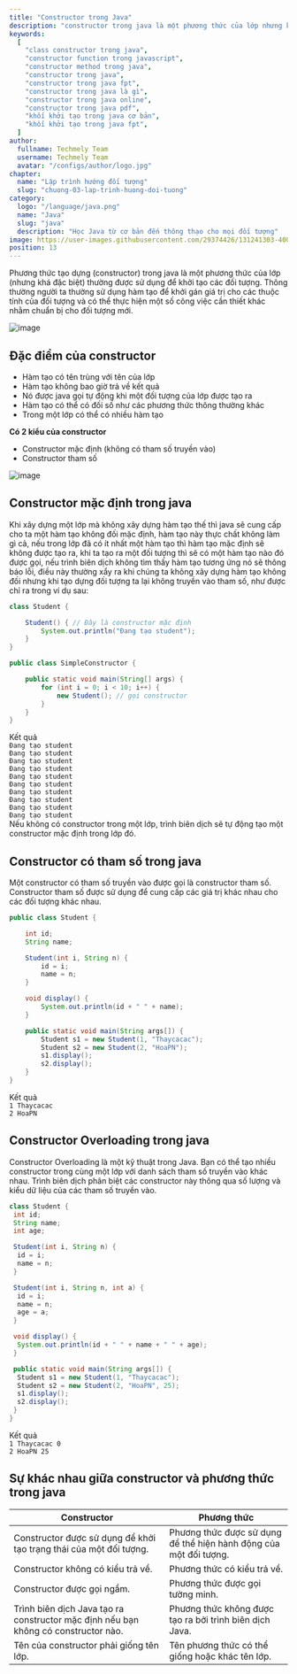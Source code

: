 ```yaml
---
title: "Constructor trong Java"
description: "constructor trong java là một phương thức của lớp nhưng khá đặc biệt và thường được sử dụng để khởi tạo các đối tượng"
keywords:
  [
    "class constructor trong java",
    "constructor function trong javascript",
    "constructor method trong java",
    "constructor trong java",
    "constructor trong java fpt",
    "constructor trong java là gì",
    "constructor trong java online",
    "constructor trong java pdf",
    "khối khởi tạo trong java cơ bản",
    "khối khởi tạo trong java fpt",
  ]
author:
  fullname: Techmely Team
  username: Techmely Team
  avatar: "/configs/author/logo.jpg"
chapter:
  name: "Lập trình hướng đối tượng"
  slug: "chuong-03-lap-trinh-huong-doi-tuong"
category:
  logo: "/language/java.png"
  name: "Java"
  slug: "java"
  description: "Học Java từ cơ bản đến thông thạo cho mọi đối tượng"
image: https://user-images.githubusercontent.com/29374426/131241303-40011fad-8ec9-408e-9590-ddafd7c43734.png
position: 13
---
```


Phương thức tạo dựng (constructor) trong java là một phương thức của lớp (nhưng khá đặc biệt) thường được sử dụng để khởi tạo các đối tượng. Thông thường người ta thường sử dụng hàm tạo để khởi gán giá trị cho các thuộc tính của đối tượng và có thể thực hiện một số công việc cần thiết khác nhằm chuẩn bị cho đối tượng mới.

![image](https://user-images.githubusercontent.com/29374426/131241303-40011fad-8ec9-408e-9590-ddafd7c43734.png)

## Đặc điểm của constructor

- Hàm tạo có tên trùng với tên của lớp
- Hàm tạo không bao giờ trả về kết quả
- Nó được java gọi tự động khi một đối tượng của lớp được tạo ra
- Hàm tạo có thể có đối số như các phương thức thông thường khác
- Trong một lớp có thể có nhiều hàm tạo

**Có 2 kiểu của constructor**

- Constructor mặc định (không có tham số truyền vào)
- Constructor tham số

![image](https://user-images.githubusercontent.com/29374426/131241310-2a6f2b11-33e8-4898-8639-6066f3b3c7fa.png)

## Constructor mặc định trong java

Khi xây dựng một lớp mà không xây dựng hàm tạo thế thì java sẽ cung cấp cho ta một hàm tạo không đối mặc định, hàm tạo này thực chất không làm gì cả, nếu trong lớp đã có ít nhất một hàm tạo thì hàm tạo mặc định sẽ không được tạo ra, khi ta tạo ra một đối tượng thì sẽ có một hàm tạo nào đó được gọi, nếu trình biên dịch không tìm thấy hàm tạo tương ứng nó sẽ thông báo lỗi, điều này thường xẩy ra khi chúng ta không xây dựng hàm tạo không đối nhưng khi tạo dựng đối tượng ta lại không truyền vào tham số, như được chỉ ra trong ví dụ sau:

<div class="example"></div>

```java
class Student {

    Student() { // Đây là constructor mặc định
        System.out.println("Đang tạo student");
    }
}

public class SimpleConstructor {

    public static void main(String[] args) {
        for (int i = 0; i < 10; i++) {
            new Student(); // gọi constructor
        }
    }
}
```

<div class="window">
  <div class="window-header">
    <div class="action-buttons"></div>
    <span class="title-popup">Kết quả</span>
  </div>
  <div class="window-body">
    <code>Đang tạo student</code><br/>
  <code>Đang tạo student</code><br/>
  <code>Đang tạo student</code><br/>
  <code>Đang tạo student</code><br/>
  <code>Đang tạo student</code><br/>
  <code>Đang tạo student</code><br/>
  <code>Đang tạo student</code><br/>
  <code>Đang tạo student</code><br/>
  <code>Đang tạo student</code><br/>
  <code>Đang tạo student</code>
  </div>
</div>

<div class="note">
  Nếu không có constructor trong một lớp, trình biên dịch sẽ tự động tạo một constructor mặc định trong lớp đó.
</div>

## Constructor có tham số trong java

Một constructor có tham số truyền vào được gọi là constructor tham số. Constructor tham số được sử dụng để cung cấp các giá trị khác nhau cho các đối tượng khác nhau.

<div class="example"></div>

```java
public class Student {

    int id;
    String name;

    Student(int i, String n) {
        id = i;
        name = n;
    }

    void display() {
        System.out.println(id + " " + name);
    }

    public static void main(String args[]) {
        Student s1 = new Student(1, "Thaycacac");
        Student s2 = new Student(2, "HoaPN");
        s1.display();
        s2.display();
    }
}
```

<div class="window">
  <div class="window-header">
    <div class="action-buttons"></div>
    <span class="title-popup">Kết quả</span>
  </div>
  <div class="window-body">
    <code>1 Thaycacac</code><br/>
    <code>2 HoaPN</code>
  </div>
</div>

## Constructor Overloading trong java

Constructor Overloading là một kỹ thuật trong Java. Bạn có thể tạo nhiều constructor trong cùng một lớp với danh sách tham số truyền vào khác nhau. Trình biên dịch phân biệt các constructor này thông qua số lượng và kiểu dữ liệu của các tham số truyền vào.

<div class="example"></div>

```java
class Student {
 int id;
 String name;
 int age;

 Student(int i, String n) {
  id = i;
  name = n;
 }

 Student(int i, String n, int a) {
  id = i;
  name = n;
  age = a;
 }

 void display() {
  System.out.println(id + " " + name + " " + age);
 }

 public static void main(String args[]) {
  Student s1 = new Student(1, "Thaycacac");
  Student s2 = new Student(2, "HoaPN", 25);
  s1.display();
  s2.display();
 }
}
```

<div class="window">
  <div class="window-header">
    <div class="action-buttons"></div>
    <span class="title-popup">Kết quả</span>
  </div>
  <div class="window-body">
    <code>1 Thaycacac 0</code><br/>
    <code>2 HoaPN 25</code>
  </div>
</div>

## Sự khác nhau giữa constructor và phương thức trong java

| Constructor | Phương thức |
| --- | --- |
| Constructor được sử dụng để khởi tạo trạng thái của một đối tượng. | Phương thức được sử dụng để thể hiện hành động của một đối tượng. |
| Constructor không có kiểu trả về. | Phương thức có kiểu trả về. |
| Constructor được gọi ngầm. | Phương thức được gọi tường minh. |
| Trình biên dịch Java tạo ra constructor mặc định nếu bạn không có constructor nào. | Phương thức không được tạo ra bởi trình biên dịch Java. |
| Tên của constructor phải giống tên lớp. | Tên phương thức có thể giống hoặc khác tên lớp. |
